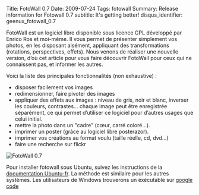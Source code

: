 Title: FotoWall 0.7
Date: 2009-07-24
Tags: fotowall
Summary: Release information for Fotowall 0.7
subtitle: It's getting better!
disqus_identifier: geenux_fotowall_0.7

FotoWall est un logiciel libre disponible sous licence GPL développé par Enrico Ros et moi-même. Il vous permet de présenter simplement vos photos, en les disposant aisément, appliquant des transformations (rotations, perspectives, effets). Nous venons de réaliser une nouvelle version, d’où cet article pour vous faire découvrir FotoWall pour ceux qui ne connaissent pas, et informer les autres.

Voici la liste des principales fonctionnalités (non exhaustive) :

* disposer facilement vos images
* redimensionner, faire pivoter des images
* appliquer des effets aux images : niveau de gris, noir et blanc, inverser les couleurs, contrastes… chaque image peut être enregistrée séparément, ce qui permet d’utiliser ce logiciel pour d’autres usages que celui initial.
* mettre la photo dans un "cadre" (cœur, carré coloré…).
* imprimer un poster (grâce au logiciel libre posterazor).
* imprimer vos créations au format voulu (taille réelle, cd, dvd…)
* faire une recherche sur flickr


![FotoWall 0.7]({filename}/images/fotowall/fotowall0.7.png)

Pour installer fotowall sous Ubuntu, suivez les instructions de la
[documentation Ubuntu-fr](http://doc.ubuntu-fr.org/fotowall).
La méthode est similaire pour les autres systèmes.
Les utilisateurs de Windows trouverons un éxécutable sur [google
code](http://code.google.com/p/fotowall/downloads/list)

